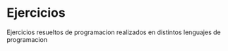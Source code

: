 # Ejercicios
Ejercicios resueltos de programacion realizados en distintos lenguajes de programacion
